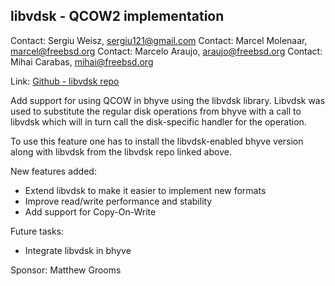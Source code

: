 ## libvdsk - QCOW2 implementation ##

Contact: Sergiu Weisz, <sergiu121@gmail.com>
Contact: Marcel Molenaar, <marcel@freebsd.org>
Contact: Marcelo Araujo, <araujo@freebsd.org>
Contact: Mihai Carabas, <mihai@freebsd.org>

Link:	[Github - libvdsk repo](https://github.com/xcllnt/libvdsk)

Add support for using QCOW in bhyve using the libvdsk library. Libvdsk was used
to substitute the regular disk operations from bhyve with a call to libvdsk
which will in turn call the disk-specific handler for the operation.

To use this feature one has to install the libvdsk-enabled bhyve version along
with libvdsk from the libvdsk repo linked above.

New features added:

   * Extend libvdsk to make it easier to implement new formats
   * Improve read/write performance and stability
   * Add support for Copy-On-Write

Future tasks:

   * Integrate libvdsk in bhyve

Sponsor: Matthew Grooms

